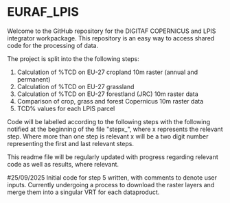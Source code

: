 # EURAF_LPIS
Welcome to the GitHub repository for the DIGITAF COPERNICUS and LPIS integrator workpackage. This repository is an easy way to access shared code for the processing of data. 


The project is split into the the following steps:

1) Calculation of %TCD on EU-27 cropland 10m raster (annual and permanent)
2) Calculation of %TCD on EU-27 grassland
3) Calculation of %TCD on EU-27 forestland (JRC) 10m raster data
4) Comparison of crop, grass and forest Copernicus 10m raster data
5) TCD% values for each LPIS parcel

Code will be labelled according to the following steps with the following notified at the beginning of the file "stepx_", where x represents the relevant step. Where more than one step is relevant x will be a two digit number representing the first and last relevant steps.

This readme file will be regularly updated with progress regarding relevant code as well as results, where relevant.

#25/09/2025
Initial code for step 5 written, with comments to denote user inputs. Currently undergoing a process to download the raster layers and merge them into a singular VRT for each dataproduct.
